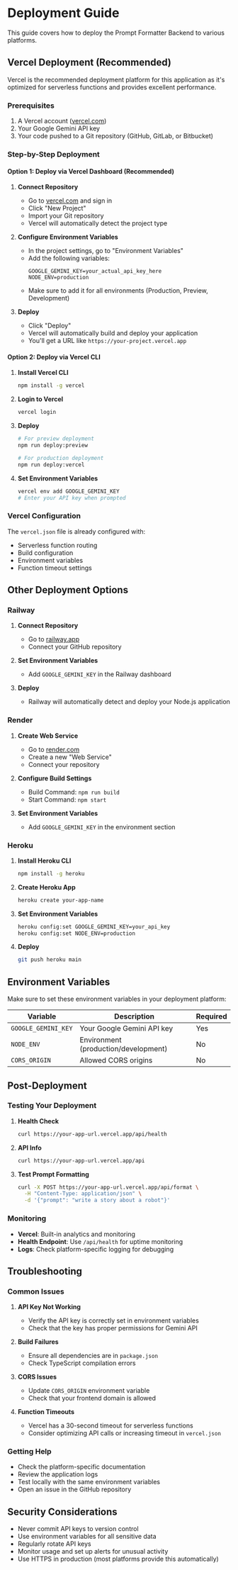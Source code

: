 # Deployment Guide

This guide covers how to deploy the Prompt Formatter Backend to various platforms.

## Vercel Deployment (Recommended)

Vercel is the recommended deployment platform for this application as it's optimized for serverless functions and provides excellent performance.

### Prerequisites

1. A Vercel account ([vercel.com](https://vercel.com))
2. Your Google Gemini API key
3. Your code pushed to a Git repository (GitHub, GitLab, or Bitbucket)

### Step-by-Step Deployment

#### Option 1: Deploy via Vercel Dashboard (Recommended)

1. **Connect Repository**
   - Go to [vercel.com](https://vercel.com) and sign in
   - Click "New Project"
   - Import your Git repository
   - Vercel will automatically detect the project type

2. **Configure Environment Variables**
   - In the project settings, go to "Environment Variables"
   - Add the following variables:
     ```
     GOOGLE_GEMINI_KEY=your_actual_api_key_here
     NODE_ENV=production
     ```
   - Make sure to add it for all environments (Production, Preview, Development)

3. **Deploy**
   - Click "Deploy"
   - Vercel will automatically build and deploy your application
   - You'll get a URL like `https://your-project.vercel.app`

#### Option 2: Deploy via Vercel CLI

1. **Install Vercel CLI**
   ```bash
   npm install -g vercel
   ```

2. **Login to Vercel**
   ```bash
   vercel login
   ```

3. **Deploy**
   ```bash
   # For preview deployment
   npm run deploy:preview
   
   # For production deployment
   npm run deploy:vercel
   ```

4. **Set Environment Variables**
   ```bash
   vercel env add GOOGLE_GEMINI_KEY
   # Enter your API key when prompted
   ```

### Vercel Configuration

The `vercel.json` file is already configured with:
- Serverless function routing
- Build configuration
- Environment variables
- Function timeout settings

## Other Deployment Options

### Railway

1. **Connect Repository**
   - Go to [railway.app](https://railway.app)
   - Connect your GitHub repository

2. **Set Environment Variables**
   - Add `GOOGLE_GEMINI_KEY` in the Railway dashboard

3. **Deploy**
   - Railway will automatically detect and deploy your Node.js application

### Render

1. **Create Web Service**
   - Go to [render.com](https://render.com)
   - Create a new "Web Service"
   - Connect your repository

2. **Configure Build Settings**
   - Build Command: `npm run build`
   - Start Command: `npm start`

3. **Set Environment Variables**
   - Add `GOOGLE_GEMINI_KEY` in the environment section

### Heroku

1. **Install Heroku CLI**
   ```bash
   npm install -g heroku
   ```

2. **Create Heroku App**
   ```bash
   heroku create your-app-name
   ```

3. **Set Environment Variables**
   ```bash
   heroku config:set GOOGLE_GEMINI_KEY=your_api_key
   heroku config:set NODE_ENV=production
   ```

4. **Deploy**
   ```bash
   git push heroku main
   ```

## Environment Variables

Make sure to set these environment variables in your deployment platform:

| Variable | Description | Required |
|----------|-------------|----------|
| `GOOGLE_GEMINI_KEY` | Your Google Gemini API key | Yes |
| `NODE_ENV` | Environment (production/development) | No |
| `CORS_ORIGIN` | Allowed CORS origins | No |

## Post-Deployment

### Testing Your Deployment

1. **Health Check**
   ```bash
   curl https://your-app-url.vercel.app/api/health
   ```

2. **API Info**
   ```bash
   curl https://your-app-url.vercel.app/api
   ```

3. **Test Prompt Formatting**
   ```bash
   curl -X POST https://your-app-url.vercel.app/api/format \
     -H "Content-Type: application/json" \
     -d '{"prompt": "write a story about a robot"}'
   ```

### Monitoring

- **Vercel**: Built-in analytics and monitoring
- **Health Endpoint**: Use `/api/health` for uptime monitoring
- **Logs**: Check platform-specific logging for debugging

## Troubleshooting

### Common Issues

1. **API Key Not Working**
   - Verify the API key is correctly set in environment variables
   - Check that the key has proper permissions for Gemini API

2. **Build Failures**
   - Ensure all dependencies are in `package.json`
   - Check TypeScript compilation errors

3. **CORS Issues**
   - Update `CORS_ORIGIN` environment variable
   - Check that your frontend domain is allowed

4. **Function Timeouts**
   - Vercel has a 30-second timeout for serverless functions
   - Consider optimizing API calls or increasing timeout in `vercel.json`

### Getting Help

- Check the platform-specific documentation
- Review the application logs
- Test locally with the same environment variables
- Open an issue in the GitHub repository

## Security Considerations

- Never commit API keys to version control
- Use environment variables for all sensitive data
- Regularly rotate API keys
- Monitor usage and set up alerts for unusual activity
- Use HTTPS in production (most platforms provide this automatically)
